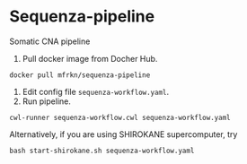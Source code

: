 # Sequenza-pipeline
Somatic CNA pipeline

1. Pull docker image from Docher Hub.
```
docker pull mfrkn/sequenza-pipeline
```
1. Edit config file `sequenza-workflow.yaml`.
1. Run pipeline.
```
cwl-runner sequenza-workflow.cwl sequenza-workflow.yaml
```
Alternatively, if you are using SHIROKANE supercomputer, try
```
bash start-shirokane.sh sequenza-workflow.yaml
```
